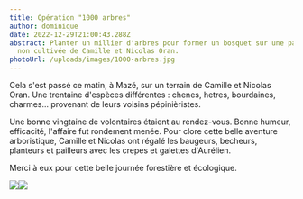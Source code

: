 ```yaml
---
title: Opération "1000 arbres"
author: dominique
date: 2022-12-29T21:00:43.288Z
abstract: Planter un millier d'arbres pour former un bosquet sur une parcelle
  non cultivée de Camille et Nicolas Oran.
photoUrl: /uploads/images/1000-arbres.jpg
---
```

Cela s'est passé ce matin, à Mazé, sur un terrain de Camille et Nicolas Oran. Une trentaine d'espèces différentes : chenes, hetres, bourdaines, charmes... provenant de leurs voisins pépinièristes.

Une bonne vingtaine de volontaires étaient au rendez-vous. Bonne humeur, efficacité, l'affaire fut rondement menée. Pour clore cette belle aventure arboristique, Camille et Nicolas ont régalé les baugeurs, becheurs, planteurs et pailleurs avec les crepes et galettes d'Aurélien.

Merci à eux pour cette belle journée forestière et écologique.     



![](cid:part1.6Zyx0UtV.0N5SsgnL@yahoo.fr)![](cid:part1.6Zyx0UtV.0N5SsgnL@yahoo.fr)